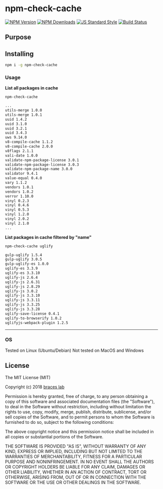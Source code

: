 # npm-check-cache

[![NPM Version](http://img.shields.io/npm/v/npm-check-cache.svg?style=flat)](https://www.npmjs.org/package/npm-check-cache)
[![NPM Downloads](https://img.shields.io/npm/dm/npm-check-cache.svg?style=flat)](https://www.npmjs.org/package/npm-check-cache)
[![JS Standard Style](https://img.shields.io/badge/code%20style-standard-brightgreen.svg)](http://standardjs.com/)
[![Build Status](https://travis-ci.org/braceslab/npm-check-cache.svg?branch=master)](https://travis-ci.org/braceslab/npm-check-cache)

## Purpose

## Installing

````bash
npm i -g npm-check-cache
````

### Usage

**List all packages in cache**

```bash
npm-check-cache
```

```bash
...
utils-merge 1.0.0
utils-merge 1.0.1
uuid 1.4.2
uuid 3.1.0
uuid 3.2.1
uuid 3.4.3
uws 9.14.0
v8-compile-cache 1.1.2
v8-compile-cache 2.0.0
v8flags 2.1.1
vali-date 1.0.0
validate-npm-package-license 3.0.1
validate-npm-package-license 3.0.3
validate-npm-package-name 3.0.0
validator 9.4.1
value-equal 0.4.0
vary 1.1.2
vendors 1.0.1
vendors 1.0.2
verror 1.10.0
vinyl 0.2.3
vinyl 0.4.6
vinyl 0.5.3
vinyl 1.2.0
vinyl 2.0.2
vinyl 2.1.0
...

```

**List packages in cache filtered by "name"**

```bash
npm-check-cache uglify
```

```bash
gulp-uglify 1.5.4
gulp-uglify 3.0.5
gulp-uglify-es 1.0.0
uglify-es 3.3.9
uglify-es 3.3.10
uglify-js 2.6.4
uglify-js 2.6.31
uglify-js 2.8.29
uglify-js 3.0.2
uglify-js 3.3.10
uglify-js 3.3.11
uglify-js 3.3.25
uglify-js 3.3.28
uglify-save-license 0.4.1
uglify-to-browserify 1.0.2
uglifyjs-webpack-plugin 1.2.5
```

---

### OS

Tested on Linux (Ubuntu/Debian)
Not tested on MacOS and Windows

## License

The MIT License (MIT)

Copyright (c) 2018 [braces lab](https://braceslab.com)

Permission is hereby granted, free of charge, to any person obtaining a copy
of this software and associated documentation files (the "Software"), to deal
in the Software without restriction, including without limitation the rights
to use, copy, modify, merge, publish, distribute, sublicense, and/or sell
copies of the Software, and to permit persons to whom the Software is
furnished to do so, subject to the following conditions:

The above copyright notice and this permission notice shall be included in all
copies or substantial portions of the Software.

THE SOFTWARE IS PROVIDED "AS IS", WITHOUT WARRANTY OF ANY KIND, EXPRESS OR
IMPLIED, INCLUDING BUT NOT LIMITED TO THE WARRANTIES OF MERCHANTABILITY,
FITNESS FOR A PARTICULAR PURPOSE AND NONINFRINGEMENT. IN NO EVENT SHALL THE
AUTHORS OR COPYRIGHT HOLDERS BE LIABLE FOR ANY CLAIM, DAMAGES OR OTHER
LIABILITY, WHETHER IN AN ACTION OF CONTRACT, TORT OR OTHERWISE, ARISING FROM,
OUT OF OR IN CONNECTION WITH THE SOFTWARE OR THE USE OR OTHER DEALINGS IN THE
SOFTWARE.
